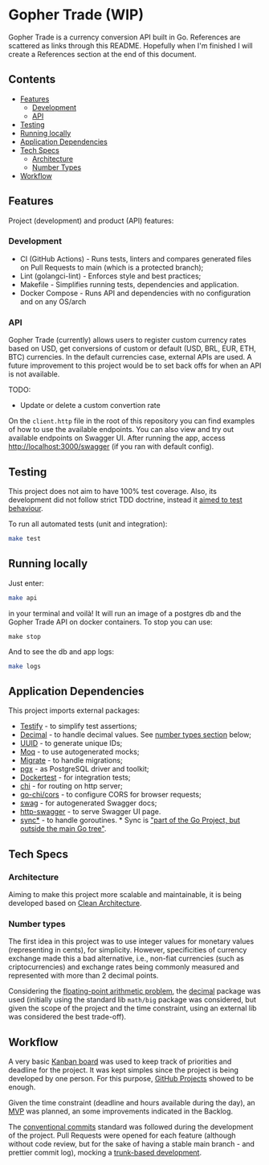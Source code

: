 # Gopher Trade (WIP)

Gopher Trade is a currency conversion API built in Go. References are scattered as links through this README. Hopefully when I'm finished I will create a References section at the end of this document.

## Contents

* [Features](#features)
  * [Development](#development)
  * [API](#api)
* [Testing](#testing)
* [Running locally](#running-locally)
* [Application Dependencies](#application-dependencies)
* [Tech Specs](#tech-specs)
  * [Architecture](#architecture)
  * [Number Types](#number-types)
* [Workflow](#workflow)

## Features

Project (development) and product (API) features:

### Development

* CI (GitHub Actions) - Runs tests, linters and compares generated files on Pull Requests to main (which is a protected branch);
* Lint (golangci-lint) - Enforces style and best practices;
* Makefile - Simplifies running tests, dependencies and application.
* Docker Compose - Runs API and dependencies with no configuration and on any OS/arch

### API

Gopher Trade (currently) allows users to register custom currency rates based on USD, get conversions of custom or default (USD, BRL, EUR, ETH, BTC) currencies. In the default currencies case, external APIs are used. A future improvement to this project would be to set back offs for when an API is not available.

TODO:

* Update or delete a custom convertion rate

On the `client.http` file in the root of this repository you can find examples of how to use the available endpoints. You can also view and try out available endpoints on Swagger UI. After running the app, access <http://localhost:3000/swagger> (if you ran with default config).

## Testing

This project does not aim to have 100% test coverage. Also, its development did not follow strict TDD doctrine, instead it [aimed to test behaviour](https://dave.cheney.net/paste/absolute-unit-test-london-gophers.pdf).

To run all automated tests (unit and integration):

```bash
make test
```

## Running locally

Just enter:

```bash
make api
```

in your terminal and voilà! It will run an image of a postgres db and the Gopher Trade API on docker containers. To stop you can use:

```bach
make stop
```

And to see the db and app logs:

```bash
make logs
```

## Application Dependencies

This project imports external packages:

* [Testify](https://github.com/stretchr/testify) - to simplify test assertions;
* [Decimal](https://github.com/shopspring/decimal) - to handle decimal values. See [number types section](#number-types) below;
* [UUID](https://github.com/google/uuid) - to generate unique IDs;
* [Moq](https://github.com/matryer/moq) - to use autogenerated mocks;
* [Migrate](https://github.com/golang-migrate/migrate) - to handle migrations;
* [pgx](https://github.com/jackc/pgx) - as PostgreSQL driver and toolkit;
* [Dockertest](https://github.com/ory/dockertest) - for integration tests;
* [chi](https://github.com/go-chi/chi) - for routing on http server;
* [go-chi/cors](https://github.com/go-chi/cors) - to configure CORS for browser requests;
* [swag](https://github.com/swaggo/swag) - for autogenerated Swagger docs;
* [http-swagger](https://github.com/swaggo/http-swagger) - to serve Swagger UI page.
* [sync*](https://golang.org/x/sync) - to handle goroutines. * Sync is ["part of the Go Project, but outside the main Go tree"](https://pkg.go.dev/golang.org/x).

## Tech Specs

### Architecture

Aiming to make this project more scalable and maintainable, it is being developed based on [Clean Architecture](https://blog.cleancoder.com/uncle-bob/2012/08/13/the-clean-architecture.html).

### Number types

The first idea in this project was to use integer values for monetary values (representing in cents), for simplicity. However, specificities of currency exchange made this a bad alternative, i.e., non-fiat currencies (such as criptocurrencies) and exchange rates being commonly measured and represented with more than 2 decimal points.

Considering the [floating-point arithmetic problem](https://floating-point-gui.de/), the [decimal](https://pkg.go.dev/github.com/shopspring/decimal) package was used (initially using the standard lib `math/big` package was considered, but given the scope of the project and the time constraint, using an external lib was considered the best trade-off).

## Workflow

A very basic [Kanban board](https://www.atlassian.com/agile/kanban/boards) was used to keep track of priorities and deadline for the project. It was kept simples since the project is being developed by one person. For this purpose, [GitHub Projects](https://docs.github.com/en/issues/planning-and-tracking-with-projects) showed to be enough.

Given the time constraint (deadline and hours available during the day), an [MVP](https://www.productplan.com/glossary/minimum-viable-product/#:~:text=A%20minimum%20viable%20product%2C%20or,iterate%20and%20improve%20the%20product.) was planned, an some improvements indicated in the Backlog.

The [conventional commits](https://www.conventionalcommits.org/en/v1.0.0/) standard was followed during the development of the project. Pull Requests were opened for each feature (although without code review, but for the sake of having a stable main branch - and prettier commit log), mocking a [trunk-based development](https://www.atlassian.com/continuous-delivery/continuous-integration/trunk-based-development).
